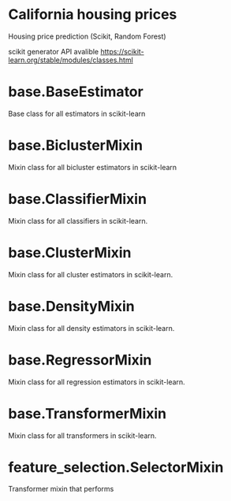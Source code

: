 # California housing prices
Housing price prediction (Scikit, Random Forest)

scikit generator API avalible
https://scikit-learn.org/stable/modules/classes.html

# base.BaseEstimator
Base class for all estimators in scikit-learn

# base.BiclusterMixin
Mixin class for all bicluster estimators in scikit-learn

# base.ClassifierMixin
Mixin class for all classifiers in scikit-learn.

# base.ClusterMixin
Mixin class for all cluster estimators in scikit-learn.

# base.DensityMixin
Mixin class for all density estimators in scikit-learn.

# base.RegressorMixin
Mixin class for all regression estimators in scikit-learn.

# base.TransformerMixin
Mixin class for all transformers in scikit-learn.

# feature_selection.SelectorMixin
Transformer mixin that performs

